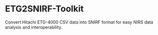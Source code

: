 # ETG2SNIRF-Toolkit
Convert Hitachi ETG-4000 CSV data into SNIRF format for easy NIRS data analysis and interoperability.
